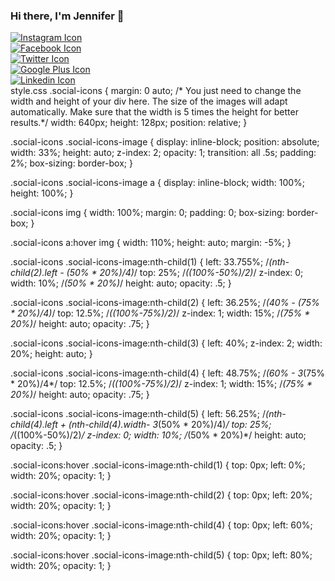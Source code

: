

### Hi there, I'm Jennifer 👋

<!--
**houleyemballo/houleyemballo** is a ✨ _special_ ✨ repository because its `README.md` (this file) appears on your GitHub profile.

Here are some ideas to get you started:

- 🔭 I’m currently working on ...
- 🌱 I’m currently learning ...
- 👯 I’m looking to collaborate on ...
- 🤔 I’m looking for help with ...
- 💬 Ask me about ...
- 📫 How to reach me: ...
- 😄 Pronouns: ...
- ⚡ Fun fact: ...

![mountains](https://github.com/houleyemballo/houleyemballo/blob/main/Wonderful%20Winter%20Email%20Header.png?raw=true)
-->
<div class="social-icons">
            <div class="social-icons-image">
                <a href="http://www.instagram.com">
                    <img src="http://tazindaniels.com/wp-content/uploads/2014/10/instagram-transparent.png" alt="Instagram Icon">
                </a>
            </div>
            <div class="social-icons-image">
                <a href="http://www.facebook.com">
                    <img src="https://www.facebook.com/images/fb_icon_325x325.png" alt="Facebook Icon">
                </a>
            </div>
            <div class="social-icons-image">
                <a href="http://www.twitter.com">
                    <img src="http://jonbennallick.co.uk/wp-content/uploads/2012/11/Twitter-Logo-Icon-by-Jon-Bennallick-02-300x300.png" alt="Twitter Icon">
                </a>
            </div>
            <div class="social-icons-image">
                <a href="http://plus.google.com">
                    <img src="http://www.androidpolice.com/wp-content/uploads/2013/06/nexusae0_g.png" alt="Google Plus Icon">
                </a>
            </div>
            <div class="social-icons-image">
                <a href="http://www.linkedin.com">
                    <img src="http://www.foodbanknyc.org/_gfx_/icon-linkedin.png" alt="Linkedin Icon">
                </a>
            </div>
        </div>
style.css
.social-icons {
    margin: 0 auto;
    /* You just need to change the width and height
    of your div here.
    The size of the images will adapt automatically.
    Make sure that the width is 5 times the height
    for better results.*/
    width: 640px;
    height: 128px;
    position: relative;
}


.social-icons .social-icons-image {
    display: inline-block;
    position: absolute;
    width: 33%;
    height: auto;
    z-index: 2;
    opacity: 1;
    transition: all .5s;
    padding: 2%;
    box-sizing: border-box;
}

.social-icons .social-icons-image a {
    display: inline-block;
    width: 100%;
    height: 100%;
}


.social-icons img {
    width: 100%;
    margin: 0;
    padding: 0;
    box-sizing: border-box;
}

.social-icons a:hover img {
    width: 110%;
    height: auto;
    margin: -5%;
}

.social-icons .social-icons-image:nth-child(1) {
    left: 33.755%;   /*(nth-child(2).left - (50% * 20%)/4)*/
    top: 25%; /*((100%-50%)/2)*/
    z-index: 0;
    width: 10%; /*(50% * 20%)*/
    height: auto;
    opacity: .5;
}


.social-icons .social-icons-image:nth-child(2) {
    left: 36.25%;   /*(40% - (75% * 20%)/4)*/
    top: 12.5%; /*((100%-75%)/2)*/
    z-index: 1;
    width: 15%; /*(75% * 20%)*/
    height: auto;
    opacity: .75;
}

.social-icons .social-icons-image:nth-child(3) {
    left: 40%;
    z-index: 2;
    width: 20%;
    height: auto;
}

.social-icons .social-icons-image:nth-child(4) {
    left: 48.75%; /*(60% - 3*(75% * 20%)/4*/
    top: 12.5%; /*((100%-75%)/2)*/
    z-index: 1;
    width: 15%; /*(75% * 20%)*/
    height: auto;
    opacity: .75;
}

.social-icons .social-icons-image:nth-child(5) {
    left: 56.25%;   /*(nth-child(4).left + (nth-child(4).width- 3*(50% * 20%)/4)*/
    top: 25%; /*((100%-50%)/2)*/
    z-index: 0;
    width: 10%; /*(50% * 20%)*/
    height: auto;
    opacity: .5;
}

.social-icons:hover .social-icons-image:nth-child(1) {
    top: 0px;
    left: 0%;
    width: 20%;
    opacity: 1;
}

.social-icons:hover .social-icons-image:nth-child(2) {
    top: 0px;
    left: 20%;
    width: 20%;
    opacity: 1;
}

.social-icons:hover .social-icons-image:nth-child(4) {
    top: 0px;
    left: 60%;
    width: 20%;
    opacity: 1;
}

.social-icons:hover .social-icons-image:nth-child(5) {
    top: 0px;
    left: 80%;
    width: 20%;
    opacity: 1;
}
